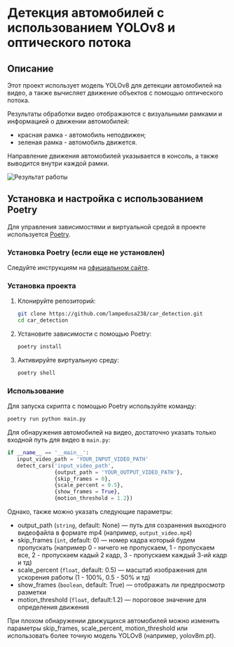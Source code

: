 # Детекция автомобилей с использованием YOLOv8 и оптического потока

## Описание
Этот проект использует модель YOLOv8 для детекции автомобилей на видео, а также вычисляет движение объектов с помощью оптического потока. 

Результаты обработки видео отображаются с визуальными рамками и информацией о движении автомобилей:
- красная рамка - автомобиль неподвижен;
- зеленая рамка - автомобиль движется.

Направление движения автомобилей указывается в консоль, а также выводится внутри каждой рамки.

![Результат работы](data/gif/output_demo.gif)

## Установка и настройка с использованием Poetry

Для управления зависимостями и виртуальной средой в проекте используется [Poetry](https://python-poetry.org/).

### Установка Poetry (если еще не установлен)

Следуйте инструкциям на [официальном сайте](https://python-poetry.org/docs/#installation).

### Установка проекта

1. Клонируйте репозиторий:
    ```bash
    git clone https://github.com/lampedusa238/car_detection.git
    cd car_detection
    ```

2. Установите зависимости с помощью Poetry:
    ```bash
    poetry install
    ```

3. Активируйте виртуальную среду:
    ```bash
    poetry shell
    ```
   
### Использование

Для запуска скрипта с помощью Poetry используйте команду:
   ```bash
   poetry run python main.py 
   ```

Для обнаружения автомобилей на видео, достаточно указать только входной путь для видео в `main.py`:
```Python
if __name__ == '__main__':
   input_video_path = 'YOUR_INPUT_VIDEO_PATH'
   detect_cars('input_video_path',
               {output_path = 'YOUR_OUTPUT_VIDEO_PATH'},
               {skip_frames = 0},
               {scale_percent = 0.5}, 
               {show_frames = True}, 
               {motion_threshold = 1.2})
```

Однако, также можно указать следующие параметры:
- output_path (`string`, default: None) — путь для созранения выходного видеофайла в формате mp4 (например, `output_video.mp4`)
- skip_frames (`int`, default: 0) — номер кадра который будем пропускать (например 0 - ничего не пропускаем, 1 - пропускаем все, 2 - пропускаем кадый 2 кадр, 3 - пропускаем каждый 3-ий кадр и тд)
- scale_percent (`float`, default: 0.5) — масштаб изображения для ускорения работы (1 - 100%, 0.5 - 50% и тд)
- show_frames (`boolean`, default: True) — отображать ли предпросмотр разметки
- motion_threshold (`float`, default:1.2) — пороговое значение для определения движения


При плохом обнаружении движущихся автомобилей можно изменить параметры skip_frames, scale_percent, motion_threshold или использовать более точную модель YOLOv8 (например, yolov8m.pt).
